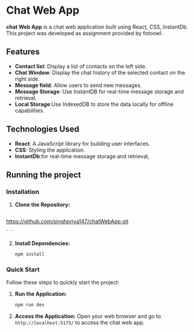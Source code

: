 # Chat Web App

**chat Web App** is a chat web  application built using React, CSS, InstantDb. This project was developed as assignment provided by fotoowl.

## Features

- **Contact list**: Display a list of contacts on the left side.
- **Chat Window**: Display the chat history of the selected contact on the
right side.
- **Message field**: Allow users to send new messages.
- **Message Storage**: Use InstantDB for real-time message storage and
retrieval.
- **Local Storage**:Use IndexedDB to store the data locally for offline
capabilities.

## Technologies Used

- **React**: A JavaScript library for building user interfaces.
- **CSS**: Styling the application.
- **InstantDb**:for real-time message storage and retrieval,


## Running the project
### Installation

1. **Clone the Repository:**
    ```bash
https://github.com/singhpriya147/chatWebApp.git
 
    ```

2. **Install Dependencies:**
    ```bash
    npm install

### Quick Start
Follow these steps to quickly start the project:
1. **Run the Application:**
    ```bash
    npm run dev
    ```

2. **Access the Application:**
   Open your web browser and go to `http://localhost:5175/` to access the chat web app.

